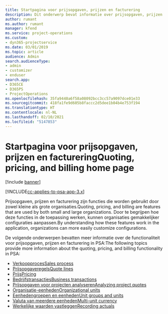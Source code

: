```yaml
---
title: Startpagina voor prijsopgaven, prijzen en facturering
description: Dit onderwerp bevat informatie over prijsopgaven, prijzen en facturering.
author: rumant
ms.author: rumant
manager: kfend
ms.service: project-operations
ms.custom:
- dyn365-projectservice
ms.date: 03/01/2019
ms.topic: article
audience: Admin
search.audienceType:
- admin
- customizer
- enduser
search.app:
- D365CE
- D365PS
- ProjectOperations
ms.openlocfilehash: 35fa9440a6f58a08092bcc3cc57a9097dce01e33
ms.sourcegitcommit: 418fa1fe9d605b8faccc2d5dee1b04b4e753f194
ms.translationtype: HT
ms.contentlocale: nl-NL
ms.lasthandoff: 02/10/2021
ms.locfileid: "5147853"
---
```

# <a name="quoting-pricing-and-billing-home-page"></a><span data-ttu-id="4bb43-103">Startpagina voor prijsopgaven, prijzen en facturering</span><span class="sxs-lookup"><span data-stu-id="4bb43-103">Quoting, pricing, and billing home page</span></span>

[!include [banner](../includes/psa-now-project-operations.md)]

[!INCLUDE[cc-applies-to-psa-app-3.x](../includes/cc-applies-to-psa-app-3x.md)]

<span data-ttu-id="4bb43-104">Prijsopgaven, prijzen en facturering zijn functies die worden gebruikt door zowel kleine als grote organisaties.</span><span class="sxs-lookup"><span data-stu-id="4bb43-104">Quoting, pricing, and billing are features that are used by both small and large organizations.</span></span> <span data-ttu-id="4bb43-105">Door te begrijpen hoe deze functies in de toepassing werken, kunnen organisaties gemakkelijker configuraties aanpassen.</span><span class="sxs-lookup"><span data-stu-id="4bb43-105">By understanding how these features work in the application, organizations can more easily customize configurations.</span></span>

<span data-ttu-id="4bb43-106">De volgende onderwerpen bevatten meer informatie over de functionaliteit voor prijsopgaven, prijzen en facturering in PSA:</span><span class="sxs-lookup"><span data-stu-id="4bb43-106">The following topics provide more information about the quoting, pricing, and billing functionality in PSA:</span></span>

- [<span data-ttu-id="4bb43-107">Verkoopproces</span><span class="sxs-lookup"><span data-stu-id="4bb43-107">Sales process</span></span>](basic-sales-process.md)
- [<span data-ttu-id="4bb43-108">Prijsopgaveregels</span><span class="sxs-lookup"><span data-stu-id="4bb43-108">Quote lines</span></span>](basic-quote-lines.md)
- [<span data-ttu-id="4bb43-109">Prijs</span><span class="sxs-lookup"><span data-stu-id="4bb43-109">Pricing</span></span>](basic-pricing.md)
- [<span data-ttu-id="4bb43-110">Bedrijfstransacties</span><span class="sxs-lookup"><span data-stu-id="4bb43-110">Business transactions</span></span>](basic-business-transactions.md)
- [<span data-ttu-id="4bb43-111">Prijsopgaven voor projecten analyseren</span><span class="sxs-lookup"><span data-stu-id="4bb43-111">Analyzing project quotes</span></span>](basic-analyzing-quotes.md)
- [<span data-ttu-id="4bb43-112">Organisatie-eenheden</span><span class="sxs-lookup"><span data-stu-id="4bb43-112">Organizational units</span></span>](advanced-organizational.md)
- [<span data-ttu-id="4bb43-113">Eenhedengroepen en eenheden</span><span class="sxs-lookup"><span data-stu-id="4bb43-113">Unit groups and units</span></span>](advanced-units.md)
- [<span data-ttu-id="4bb43-114">Valuta van meerdere eenheden</span><span class="sxs-lookup"><span data-stu-id="4bb43-114">Multi-unit currency</span></span>](advanced-currency.md)
- [<span data-ttu-id="4bb43-115">Werkelijke waarden vastleggen</span><span class="sxs-lookup"><span data-stu-id="4bb43-115">Recording actuals</span></span>](advanced-actuals.md)

